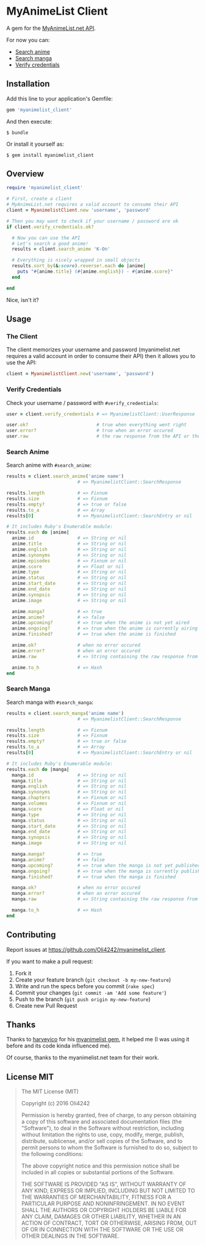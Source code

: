 # MyAnimeList Client
A gem for the [MyAnimeList.net API](https://myanimelist.net/modules.php?go=api).

For now you can:

* [Search anime](https://myanimelist.net/modules.php?go=api#animemangasearch)
* [Search manga](https://myanimelist.net/modules.php?go=api#animemangasearch)
* [Verify credentials](https://myanimelist.net/modules.php?go=api#verifycred)

## Installation

Add this line to your application's Gemfile:

```ruby
gem 'myanimelist_client'
```

And then execute:

    $ bundle

Or install it yourself as:

    $ gem install myanimelist_client

## Overview
```ruby
require 'myanimelist_client'

# First, create a client
# MyAnimeList.net requires a valid account to consume their API
client = MyanimelistClient.new 'username', 'password'

# Then you may want to check if your username / password are ok
if client.verify_credentials.ok?

  # Now you can use the API
  # Let's search a good anime!
  results = client.search_anime 'K-On'

  # Everything is nicely wrapped in small objects
  results.sort_by(&:score).reverse!.each do |anime|
    puts "#{anime.title} (#{anime.english}) - #{anime.score}"
  end

end
```

Nice, isn't it?

## Usage

### The Client
The client memorizes your username and password (myanimelist.net requires a valid account in order to consume their API) then it allows you to use the API:

```ruby
client = MyanimelistClient.new('username', 'password')
```

### Verify Credentials
Check your username / password with `#verify_credentials`:

```ruby
user = client.verify_credentials # => MyanimelistClient::UserResponse

user.ok?                         # true when everything went right
user.error?                      # true when an error occured
user.raw                         # the raw response from the API or the error message
```

### Search Anime
Search anime with `#search_anime`:

```ruby
results = client.search_anime('anime name')
                          # => MyanimelistClient::SearchResponse

results.length            # => Fixnum
results.size              # => Fixnum
results.empty?            # => true or false
results.to_a              # => Array
results[0]                # => MyanimelistClient::SearchEntry or nil

# It includes Ruby's Enumerable module:
results.each do |anime|
  anime.id                # => String or nil
  anime.title             # => String or nil
  anime.english           # => String or nil
  anime.synonyms          # => String or nil
  anime.episodes          # => Fixnum or nil
  anime.score             # => Float or nil
  anime.type              # => String or nil
  anime.status            # => String or nil
  anime.start_date        # => String or nil
  anime.end_date          # => String or nil
  anime.synopsis          # => String or nil
  anime.image             # => String or nil

  anime.manga?            # => true
  anime.anime?            # => false
  anime.upcoming?         # => true when the anime is not yet aired
  anime.ongoing?          # => true when the anime is currently airing
  anime.finished?         # => true when the anime is finished

  anime.ok?               # when no error occured
  anime.error?            # when an error occured
  anime.raw               # => String containing the raw response from the API or the error message

  anime.to_h              # => Hash
end

```

### Search Manga
Search manga with `#search_manga`:

```ruby
results = client.search_manga('anime name')
                          # => MyanimelistClient::SearchResponse

results.length            # => Fixnum
results.size              # => Fixnum
results.empty?            # => true or false
results.to_a              # => Array
results[0]                # => MyanimelistClient::SearchEntry or nil

# It includes Ruby's Enumerable module:
results.each do |manga|
  manga.id                # => String or nil
  manga.title             # => String or nil
  manga.english           # => String or nil
  manga.synonyms          # => String or nil
  manga.chapters          # => Fixnum or nil
  manga.volumes           # => Fixnum or nil
  manga.score             # => Float or nil
  manga.type              # => String or nil
  manga.status            # => String or nil
  manga.start_date        # => String or nil
  manga.end_date          # => String or nil
  manga.synopsis          # => String or nil
  manga.image             # => String or nil

  manga.manga?            # => true
  manga.anime?            # => false
  manga.upcoming?         # => true when the manga is not yet published
  manga.ongoing?          # => true when the manga is currently publishing
  manga.finished?         # => true when the manga is finished

  manga.ok?               # when no error occured
  manga.error?            # when an error occured
  manga.raw               # => String containing the raw response from the API or the error message

  manga.to_h              # => Hash
end

```

## Contributing
Report issues at https://github.com/Oli4242/myanimelist_client.

If you want to make a pull request:

1. Fork it
2. Create your feature branch (`git checkout -b my-new-feature`)
3. Write and run the specs before you commit (`rake spec`)
4. Commit your changes (`git commit -am 'Add some feature'`)
5. Push to the branch (`git push origin my-new-feature`)
6. Create new Pull Request

## Thanks
Thanks to [harveyico](https://github.com/harveyico) for his [myanimelist gem](https://github.com/harveyico/myanimelist), it helped me (I was using it before and its code kinda influenced me).

Of course, thanks to the myanimelist.net team for their work.

## License MIT
> The MIT License (MIT)
>
> Copyright (c) 2016 Oli4242
>
> Permission is hereby granted, free of charge, to any person obtaining a copy
> of this software and associated documentation files (the "Software"), to deal
> in the Software without restriction, including without limitation the rights
> to use, copy, modify, merge, publish, distribute, sublicense, and/or sell
> copies of the Software, and to permit persons to whom the Software is
> furnished to do so, subject to the following conditions:
>
> The above copyright notice and this permission notice shall be included in
> all copies or substantial portions of the Software.
>
> THE SOFTWARE IS PROVIDED "AS IS", WITHOUT WARRANTY OF ANY KIND, EXPRESS OR
> IMPLIED, INCLUDING BUT NOT LIMITED TO THE WARRANTIES OF MERCHANTABILITY,
> FITNESS FOR A PARTICULAR PURPOSE AND NONINFRINGEMENT. IN NO EVENT SHALL THE
> AUTHORS OR COPYRIGHT HOLDERS BE LIABLE FOR ANY CLAIM, DAMAGES OR OTHER
> LIABILITY, WHETHER IN AN ACTION OF CONTRACT, TORT OR OTHERWISE, ARISING FROM,
> OUT OF OR IN CONNECTION WITH THE SOFTWARE OR THE USE OR OTHER DEALINGS IN
> THE SOFTWARE.
